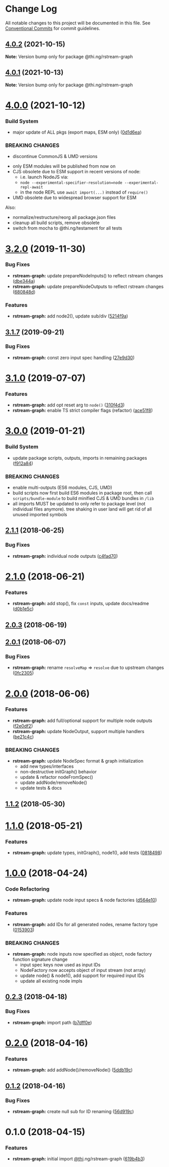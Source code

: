 # Change Log

All notable changes to this project will be documented in this file.
See [Conventional Commits](https://conventionalcommits.org) for commit guidelines.

## [4.0.2](https://github.com/thi-ng/umbrella/compare/@thi.ng/rstream-graph@4.0.1...@thi.ng/rstream-graph@4.0.2) (2021-10-15)

**Note:** Version bump only for package @thi.ng/rstream-graph





## [4.0.1](https://github.com/thi-ng/umbrella/compare/@thi.ng/rstream-graph@4.0.0...@thi.ng/rstream-graph@4.0.1) (2021-10-13)

**Note:** Version bump only for package @thi.ng/rstream-graph





# [4.0.0](https://github.com/thi-ng/umbrella/compare/@thi.ng/rstream-graph@3.2.81...@thi.ng/rstream-graph@4.0.0) (2021-10-12)


### Build System

* major update of ALL pkgs (export maps, ESM only) ([0d1d6ea](https://github.com/thi-ng/umbrella/commit/0d1d6ea9fab2a645d6c5f2bf2591459b939c09b6))


### BREAKING CHANGES

* discontinue CommonJS & UMD versions

- only ESM modules will be published from now on
- CJS obsolete due to ESM support in recent versions of node:
  - i.e. launch NodeJS via:
  - `node --experimental-specifier-resolution=node --experimental-repl-await`
  - in the node REPL use `await import(...)` instead of `require()`
- UMD obsolete due to widespread browser support for ESM

Also:
- normalize/restructure/reorg all package.json files
- cleanup all build scripts, remove obsolete
- switch from mocha to @thi.ng/testament for all tests






#  [3.2.0](https://github.com/thi-ng/umbrella/compare/@thi.ng/rstream-graph@3.1.8...@thi.ng/rstream-graph@3.2.0) (2019-11-30) 

###  Bug Fixes 

- **rstream-graph:** update prepareNodeInputs() to reflect rstream changes ([dbe344a](https://github.com/thi-ng/umbrella/commit/dbe344a24f2605a05db65d5cc7242949e4d2452c)) 
- **rstream-graph:** update prepareNodeOutputs to reflect rstream changes ([680848d](https://github.com/thi-ng/umbrella/commit/680848d259910df41593ee67030d0e1ea3934cd0)) 

###  Features 

- **rstream-graph:** add node2(), update sub/div ([5214f9a](https://github.com/thi-ng/umbrella/commit/5214f9a7d32732cb120b30dd8faefa4425ec7bb2)) 

##  [3.1.7](https://github.com/thi-ng/umbrella/compare/@thi.ng/rstream-graph@3.1.6...@thi.ng/rstream-graph@3.1.7) (2019-09-21) 

###  Bug Fixes 

- **rstream-graph:** const zero input spec handling ([27e9d30](https://github.com/thi-ng/umbrella/commit/27e9d30)) 

#  [3.1.0](https://github.com/thi-ng/umbrella/compare/@thi.ng/rstream-graph@3.0.26...@thi.ng/rstream-graph@3.1.0) (2019-07-07) 

###  Features 

- **rstream-graph:** add opt reset arg to `node()` ([310f4d3](https://github.com/thi-ng/umbrella/commit/310f4d3)) 
- **rstream-graph:** enable TS strict compiler flags (refactor) ([ace51f8](https://github.com/thi-ng/umbrella/commit/ace51f8)) 

#  [3.0.0](https://github.com/thi-ng/umbrella/compare/@thi.ng/rstream-graph@2.1.50...@thi.ng/rstream-graph@3.0.0) (2019-01-21) 

###  Build System 

- update package scripts, outputs, imports in remaining packages ([f912a84](https://github.com/thi-ng/umbrella/commit/f912a84)) 

###  BREAKING CHANGES 

- enable multi-outputs (ES6 modules, CJS, UMD) 
- build scripts now first build ES6 modules in package root, then call   `scripts/bundle-module` to build minified CJS & UMD bundles in `/lib` 
- all imports MUST be updated to only refer to package level   (not individual files anymore). tree shaking in user land will get rid of   all unused imported symbols 

##  [2.1.1](https://github.com/thi-ng/umbrella/compare/@thi.ng/rstream-graph@2.1.0...@thi.ng/rstream-graph@2.1.1) (2018-06-25) 

###  Bug Fixes 

- **rstream-graph:** individual node outputs ([c4fad70](https://github.com/thi-ng/umbrella/commit/c4fad70)) 

#  [2.1.0](https://github.com/thi-ng/umbrella/compare/@thi.ng/rstream-graph@2.0.3...@thi.ng/rstream-graph@2.1.0) (2018-06-21) 

###  Features 

- **rstream-graph:** add stop(), fix `const` inputs, update docs/readme ([d0b1e5c](https://github.com/thi-ng/umbrella/commit/d0b1e5c)) 

##  [2.0.3](https://github.com/thi-ng/umbrella/compare/@thi.ng/rstream-graph@2.0.2...@thi.ng/rstream-graph@2.0.3) (2018-06-19) 

##  [2.0.1](https://github.com/thi-ng/umbrella/compare/@thi.ng/rstream-graph@2.0.0...@thi.ng/rstream-graph@2.0.1) (2018-06-07) 

###  Bug Fixes 

- **rstream-graph:** rename `resolveMap` => `resolve` due to upstream changes ([0fc2305](https://github.com/thi-ng/umbrella/commit/0fc2305)) 

#  [2.0.0](https://github.com/thi-ng/umbrella/compare/@thi.ng/rstream-graph@1.1.2...@thi.ng/rstream-graph@2.0.0) (2018-06-06) 

###  Features 

- **rstream-graph:** add full/optional support for multiple node outputs ([f2e0df2](https://github.com/thi-ng/umbrella/commit/f2e0df2)) 
- **rstream-graph:** update NodeOutput, support multiple handlers ([be21c4c](https://github.com/thi-ng/umbrella/commit/be21c4c)) 

###  BREAKING CHANGES 

- **rstream-graph:** update NodeSpec format & graph initialization 
    - add new types/interfaces 
    - non-destructive initGraph() behavior 
    - update & refactor nodeFromSpec() 
    - update addNode/removeNode() 
    - update tests & docs 

##  [1.1.2](https://github.com/thi-ng/umbrella/compare/@thi.ng/rstream-graph@1.1.1...@thi.ng/rstream-graph@1.1.2) (2018-05-30) 

#  [1.1.0](https://github.com/thi-ng/umbrella/compare/@thi.ng/rstream-graph@1.0.17...@thi.ng/rstream-graph@1.1.0) (2018-05-21) 

###  Features 

- **rstream-graph:** update types, initGraph(), node1(), add tests ([0818498](https://github.com/thi-ng/umbrella/commit/0818498)) 

#  [1.0.0](https://github.com/thi-ng/umbrella/compare/@thi.ng/rstream-graph@0.2.6...@thi.ng/rstream-graph@1.0.0) (2018-04-24) 

###  Code Refactoring 

- **rstream-graph:** update node input specs & node factories ([d564e10](https://github.com/thi-ng/umbrella/commit/d564e10)) 

###  Features 

- **rstream-graph:** add IDs for all generated nodes, rename factory type ([0153903](https://github.com/thi-ng/umbrella/commit/0153903)) 

###  BREAKING CHANGES 

- **rstream-graph:** node inputs now specified as object, node factory function signature change 
    - input spec keys now used as input IDs 
    - NodeFactory now accepts object of input stream (not array) 
    - update node() & node1(), add support for required input IDs 
    - update all existing node impls 

##  [0.2.3](https://github.com/thi-ng/umbrella/compare/@thi.ng/rstream-graph@0.2.2...@thi.ng/rstream-graph@0.2.3) (2018-04-18) 

###  Bug Fixes 

- **rstream-graph:** import path ([b7dff0e](https://github.com/thi-ng/umbrella/commit/b7dff0e)) 

#  [0.2.0](https://github.com/thi-ng/umbrella/compare/@thi.ng/rstream-graph@0.1.3...@thi.ng/rstream-graph@0.2.0) (2018-04-16) 

###  Features 

- **rstream-graph:** add addNode()/removeNode() ([5ddb19c](https://github.com/thi-ng/umbrella/commit/5ddb19c)) 

##  [0.1.2](https://github.com/thi-ng/umbrella/compare/@thi.ng/rstream-graph@0.1.1...@thi.ng/rstream-graph@0.1.2) (2018-04-16) 

###  Bug Fixes 

- **rstream-graph:** create null sub for ID renaming ([56d919c](https://github.com/thi-ng/umbrella/commit/56d919c)) 

#  0.1.0 (2018-04-15) 

###  Features 

- **rstream-graph:** initial import [@thi](https://github.com/thi).ng/rstream-graph ([619b4b3](https://github.com/thi-ng/umbrella/commit/619b4b3))
